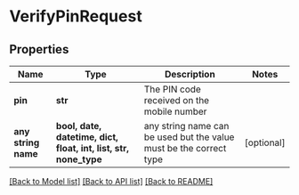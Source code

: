 # VerifyPinRequest


## Properties
Name | Type | Description | Notes
------------ | ------------- | ------------- | -------------
**pin** | **str** | The PIN code received on the mobile number | 
**any string name** | **bool, date, datetime, dict, float, int, list, str, none_type** | any string name can be used but the value must be the correct type | [optional]

[[Back to Model list]](../../README.md#models) [[Back to API list]](../../README.md#available-methods) [[Back to README]](../../README.md)


